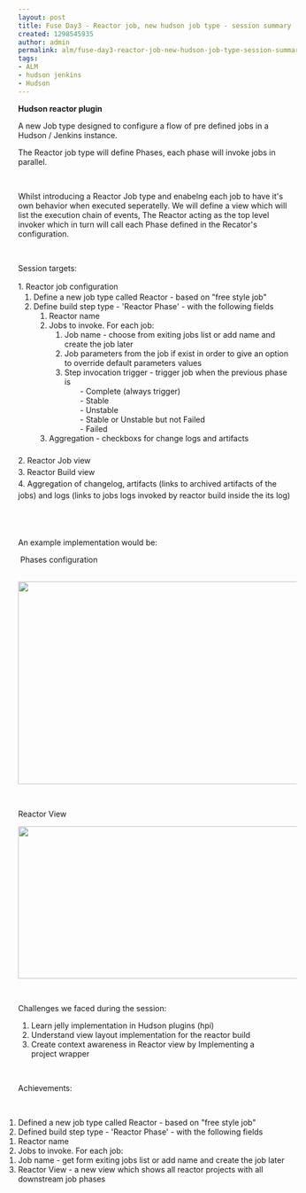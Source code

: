 ```yaml
---
layout: post
title: Fuse Day3 - Reactor job, new hudson job type - session summary
created: 1298545935
author: admin
permalink: alm/fuse-day3-reactor-job-new-hudson-job-type-session-summary
tags:
- ALM
- hudson jenkins
- Hudson
---
```

<p><strong>Hudson reactor plugin</strong></p>
<p>A new Job type designed to configure a flow of pre defined jobs in a Hudson / Jenkins instance.</p>
<p>The Reactor job type will define Phases, each phase will invoke jobs in parallel.</p>
<p>&nbsp;</p>
<p>Whilst introducing a Reactor Job type and enabelng each job to have it's own behavior when executed seperatelly. We will define a view which will list the execution chain of events, The Reactor acting as the top level invoker which in turn will call each Phase defined in the Recator's configuration.</p>
<p>&nbsp;</p>
<p>Session targets:</p>
<p>
<meta http-equiv="content-type" content="text/html; charset=utf-8" /></p>
<p style="margin: 0px; padding: 0px; font-size: 14px; font-weight: normal; line-height: 21px;">1. Reactor job configuration</p>
<ol style="margin: 0px; padding: 0px;">
    <li style="margin: 0px 0px 0px 2em; padding: 0px;">Define a new job type called Reactor - based on &quot;free style job&quot;</li>
    <li style="margin: 0px 0px 0px 2em; padding: 0px;">Define build step type - 'Reactor Phase' - with the following fields<br />
    <ol style="margin: 0px; padding: 0px;">
        <li style="margin: 0px 0px 0px 2em; padding: 0px;">Reactor name</li>
        <li style="margin: 0px 0px 0px 2em; padding: 0px;">Jobs to invoke. For each job:<br />
        <ol style="margin: 0px; padding: 0px;">
            <li style="margin: 0px 0px 0px 2em; padding: 0px;">Job name - choose from exiting jobs list or add name and create the job later</li>
            <li style="margin: 0px 0px 0px 2em; padding: 0px;">Job parameters from the job if exist in order to give an option to override default parameters values</li>
            <li style="margin: 0px 0px 0px 2em; padding: 0px;">Step invocation trigger - trigger job when the previous phase is&nbsp;<br />
            <ul style="margin: 0px; padding: 0px;">
                <li style="margin: 0px 0px 0px 2em; padding: 0px; list-style-image: none; list-style-type: none;">- Complete (always trigger)</li>
                <li style="margin: 0px 0px 0px 2em; padding: 0px; list-style-image: none; list-style-type: none;">- Stable</li>
                <li style="margin: 0px 0px 0px 2em; padding: 0px; list-style-image: none; list-style-type: none;">- Unstable</li>
                <li style="margin: 0px 0px 0px 2em; padding: 0px; list-style-image: none; list-style-type: none;">- Stable or Unstable but not Failed</li>
                <li style="margin: 0px 0px 0px 2em; padding: 0px; list-style-image: none; list-style-type: none;">- Failed</li>
            </ul>
            </li>
        </ol>
        </li>
        <li style="margin: 0px 0px 0px 2em; padding: 0px;">Aggregation - checkboxs for change logs and artifacts&nbsp;</li>
    </ol>
    </li>
</ol>
<p style="margin: 0px; padding: 0px; font-size: 14px; font-weight: normal; line-height: 21px;">&nbsp;</p>
<p style="margin: 0px; padding: 0px; font-size: 14px; font-weight: normal; line-height: 21px;">2. Reactor Job view</p>
<p style="margin: 0px; padding: 0px; font-size: 14px; font-weight: normal; line-height: 21px;">3. Reactor Build view</p>
<p style="margin: 0px; padding: 0px; font-size: 14px; font-weight: normal; line-height: 21px;">4. Aggregation of changelog, artifacts (links to archived artifacts of the jobs) and logs (links to jobs logs invoked by reactor build inside the its log)</p>
<p style="margin: 0px; padding: 0px; font-size: 14px; font-weight: normal; line-height: 21px;">&nbsp;</p>
<p>&nbsp;</p>
<p>An example implementation would be:</p>
<p>&nbsp;Phases configuration</p>
<p>&nbsp;<img width="750" height="366" alt="" src="/files/phases.png" /></p>
<p>&nbsp;</p>
<p>Reactor View</p>
<p><img width="750" height="275" alt="" src="/files/hudson-reactor-view(2).png" /></p>
<p>&nbsp;</p>
<p>Challenges we faced during the session:</p>
<ol>
    <li>Learn jelly implementation in Hudson plugins (hpi)</li>
    <li>Understand view layout implementation for the reactor build</li>
    <li>Create context awareness in Reactor view by Implementing a project&nbsp;wrapper</li>
</ol>
<p>
<meta http-equiv="content-type" content="text/html; charset=utf-8" /></p>
<p>&nbsp;</p>
<p>Achievements:</p>
<p>&nbsp;</p>
<p>
<meta http-equiv="content-type" content="text/html; charset=utf-8" /></p>
<ol style="margin: 0px; padding: 0px;">
    <li>Defined a new job type called Reactor - based on &quot;free style job&quot;</li>
    <li>Defined build step type - 'Reactor Phase' - with the following fields<br />
    <ol style="margin: 0px; padding: 0px;">
        <li>Reactor name</li>
        <li>Jobs to invoke. For each job:<br />
        <ol style="margin: 0px; padding: 0px;">
            <li>Job name - get form exiting jobs list or add name and create the job later</li>
        </ol>
        </li>
    </ol>
    </li>
    <li>Reactor View - a new view which shows all reactor projects with all downstream job phases&nbsp;</li>
</ol>
<p>&nbsp;</p>
<p>&nbsp;</p>
<p>&nbsp;</p>
<p>&nbsp;</p>
